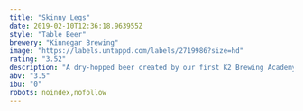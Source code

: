 ```yaml
---
title: "Skinny Legs"
date: 2019-02-10T12:36:18.963955Z
style: "Table Beer"
brewery: "Kinnegar Brewing"
image: "https://labels.untappd.com/labels/2719986?size=hd"
rating: "3.52"
description: "A dry-hopped beer created by our first K2 Brewing Academy, suitable for those of us not blessed with hollow drinking legs."
abv: "3.5"
ibu: "0"
robots: noindex,nofollow
---
```


